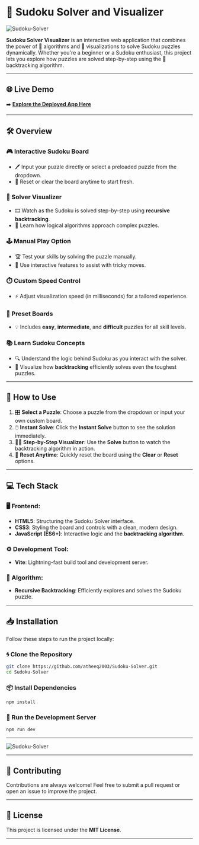 
# 🧩 Sudoku Solver and Visualizer  

![Sudoku-Solver](https://github.com/user-attachments/assets/5aa6e3e6-e58d-4fc8-a199-ef193db553d3)  

**Sudoku Solver Visualizer** is an interactive web application that combines the power of 🧠 algorithms and 🎥 visualizations to solve Sudoku puzzles dynamically. Whether you're a beginner or a Sudoku enthusiast, this project lets you explore how puzzles are solved step-by-step using the 🔁 backtracking algorithm.  

---

## 🌐 Live Demo  
➡️ **[Explore the Deployed App Here](https://atheeq2003.github.io/Sudoku-Solver/)**  

---

## 🛠️ Overview  

### 🎮 Interactive Sudoku Board  
- 🖊️ Input your puzzle directly or select a preloaded puzzle from the dropdown.  
- 🔄 Reset or clear the board anytime to start fresh.  

### 👀 Solver Visualizer  
- 🎞️ Watch as the Sudoku is solved step-by-step using **recursive backtracking**.  
- 🧩 Learn how logical algorithms approach complex puzzles.  

### 🕹️ Manual Play Option  
- 🏆 Test your skills by solving the puzzle manually.  
- 🔧 Use interactive features to assist with tricky moves.  

### ⏱️ Custom Speed Control  
- ⚡ Adjust visualization speed (in milliseconds) for a tailored experience.  

### 🎯 Preset Boards  
- 💡 Includes **easy**, **intermediate**, and **difficult** puzzles for all skill levels.  

### 📚 Learn Sudoku Concepts  
- 🔍 Understand the logic behind Sudoku as you interact with the solver.  
- 🤖 Visualize how **backtracking** efficiently solves even the toughest puzzles.  

---

## 🚀 How to Use  

1. 🎛️ **Select a Puzzle**: Choose a puzzle from the dropdown or input your own custom board.  
2. 🖱️ **Instant Solve**: Click the **Instant Solve** button to see the solution immediately.  
3. 🕵️‍♂️ **Step-by-Step Visualizer**: Use the **Solve** button to watch the backtracking algorithm in action.  
4. 🧹 **Reset Anytime**: Quickly reset the board using the **Clear** or **Reset** options.  

---

## 💻 Tech Stack  

### 🖥️ Frontend:  
- **HTML5**: Structuring the Sudoku Solver interface.  
- **CSS3**: Styling the board and controls with a clean, modern design.  
- **JavaScript (ES6+)**: Interactive logic and the **backtracking algorithm**.  

### ⚙️ Development Tool:  
- **Vite**: Lightning-fast build tool and development server.  

### 🧠 Algorithm:  
- **Recursive Backtracking**: Efficiently explores and solves the Sudoku puzzle.  

---

## 📥 Installation  

Follow these steps to run the project locally:  

### 🌀 Clone the Repository  
```bash
git clone https://github.com/atheeq2003/Sudoku-Solver.git  
cd Sudoku-Solver  
```  

### 📦 Install Dependencies  
```bash
npm install  
```  

### 🚀 Run the Development Server  
```bash
npm run dev  
```  

---

![Sudoku-Solver](https://github.com/user-attachments/assets/5aa6e3e6-e58d-4fc8-a199-ef193db553d3)  

---

## 🤝 Contributing  
Contributions are always welcome! Feel free to submit a pull request or open an issue to improve the project.  

---

## 📜 License  

This project is licensed under the **MIT License**.  

---
